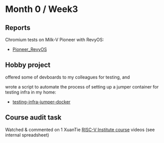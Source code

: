 # Month 0 / Week3

## Reports

Chromium tests on Milk-V Pioneer with RevyOS:

- [Pioneer_RevyOS](https://github.com/QA-Team-lo/chromium_test/tree/main/p_re)

## Hobby project

offered some of devboards to my colleagues for testing, and

wrote a script to automate the process of setting up a jumper container for testing infra in my home:

- [testing-infra-jumper-docker](https://github.com/Sharelter/testing-infra-jumper-docker)

## Course audit task

Watched & commented on 1 XuanTie [RISC-V Institute course](https://www.xrvm.cn/community/risc_v) videos (see internal spreadsheet)